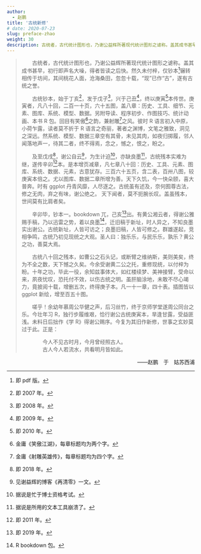 ```yaml
---
author: 
  - 赵鹏
title: '古统新修'
# date: 2020-07-23
slug: preface-zhao
weight: 30
description: 古统者，古代统计图形也，乃谢公益辉所著现代统计图形之谑称。盖其成书甚早，初行即声名大噪，得者皆读之后快。然久未付梓，仅钞本辗转相传于坊间，其间桃花人面，沧海桑田，忽忽十载，“现”已作“古”，遂有古统之誉......
---
```



>　　古统者，古代统计图形也，乃谢公益辉所著现代统计图形之谑称。盖其成书甚早，初行即声名大噪，得者皆读之后快。然久未付梓，仅钞本[^pdf]辗转相传于坊间，其间桃花人面，沧海桑田，忽忽十载，“现”已作“古”，遂有古统之誉。
>
>　　古统钞本，始于丁亥[^2007]，发于戊子[^2008]，兴于己丑[^2009]，终以庚寅[^2010]本传世。庚寅者，凡八十回，二百一十页，六十五图，盖八章：历史、工具、细节、元素、图库、系统、模型、数据。另附导读、程序初步、作图技巧、统计动画、本书 R 包。回目有笑傲[^xiaoao]之韵，兼射雕[^shediao]之风。彼时 R 语言初入中原，小荷乍露，读者莫不折于 R 语言之奇丽，著者之渊博，文笔之雅致，洞见之深远。然系统、模型、数据三章空有其骨，未见其肉，如夜归掷履，邻人闻落地声一，待其二者，终不得焉，念之，憾之，恨之，盼之。
>
>　　及至戊戌[^2018]，谢公自云[^blog]，为生计迫[^phd]，亦缺良墨[^lyx]，古统残本实难为继，遂传辛卯[^2011]本。是本增页减章，凡七章八十回：历史、工具、元素、图库、系统、数据、元素，古意犹存。三百六十五页，含二表，百卅八图，较庚寅本倍之。尤以图库、数据二章所增为善。天下久饥，今一快朵颐，喜大普奔。时有 ggplot 丹青风靡，人尽逐之。古统虽有述及，奈何囿尊古法，修之无肉，弃之有味，谢公绝之。 天下闻者，莫不扼腕长叹。盖虽残本，世间莫有比肩者矣。
>
>　　辛卯毕，钞本一。bookdown 兀，己亥[^2019]出。有黄公湘云者，得谢公雅赐手稿，乃以迅雷之势，着以良墨[^bookdown]，迁旧稿于新址，时人异之，不知良墨实出谢公。古统新址，人皆可访之；良墨旧稿，人皆可修之。群雄遂起，竞相争鸣，古统乃初见现统之大观。圣人曰：独乐乐，与民乐乐，孰乐？黄公之功，善莫大焉。
>
>　　古统八十回之残本，如曹公之石头记，或断臂之维纳斯，美则美矣，终为不全之数，天下憾之久矣。今余受谢黄二公之托，重修现统，以付梓为盼。十年之功，毕此一役，余知兹事体大，如红楼续梦、美神接臂，受命以来，夙夜忧叹，恐托付不效，以伤古统之明。虽肝脑涂地，未敢不尽心竭力，竟披阅十载，增删五次，终得庚子本。凡一十一章，四十表。插图皆以 ggplot 新绘，增至百五十图。
>
>　　嗟乎！余幼年慕周公华健之声，后习丝竹，终于京师学堂遂周公同台之乐。今壮年习 R，独行步履维艰，恰行谢公古统庚寅本，旱逢甘露，受益匪浅。未料日后拙作《学 R》得谢公赐序。今复为其旧作新修，世事之玄妙莫过于此。正是：
>
> 　　　　今人不见古时月，今月曾经照古人。  
> 　　　　古人今人若流水，共看明月皆如此。

<p align="right">——赵鹏　于　姑苏西浦</p>

[^pdf]: 即 pdf 版。
[^2007]: 即 2007 年。
[^2008]: 即 2008 年。
[^2009]: 即 2009 年。
[^2010]: 即 2010 年。
[^xiaoao]: 金庸《笑傲江湖》，每章标题均为两个字。
[^shediao]: 金庸《射雕英雄传》，每章标题均为四个字。
[^2018]: 即 2018 年。
[^blog]: 见谢益辉的博客《再清零》一文。
[^phd]: 据说是忙于博士资格考试。
[^lyx]: 据说是所用的文本工具崩溃了。
[^2011]: 即 2011 年。
[^2019]: 即 2019 年。
[^bookdown]: R bookdown 包。
